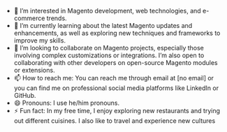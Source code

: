 - 👀 I’m interested in Magento development, web technologies, and e-commerce trends.
- 🌱 I’m currently learning about the latest Magento updates and enhancements, as well as exploring new techniques and frameworks to improve my skills.
- 💞️ I’m looking to collaborate on Magento projects, especially those involving complex customizations or integrations. I’m also open to collaborating with other developers on open-source Magento modules or extensions.
- 📫 How to reach me: You can reach me through email at [no email] or you can find me on professional social media platforms like LinkedIn or GitHub.
- 😄 Pronouns: I use he/him pronouns.
- ⚡ Fun fact: In my free time, I enjoy exploring new restaurants and trying out different cuisines. I also like to travel and experience new cultures
<!---
wileyebrook/wileyebrook is a ✨ special ✨ repository because its `README.md` (this file) appears on your GitHub profile.
You can click the Preview link to take a look at your changes.
--->
